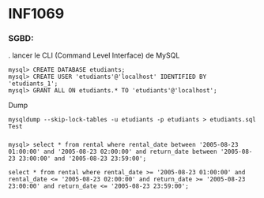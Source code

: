 # INF1069

### SGBD:

. lancer le CLI (Command Level Interface) de MySQL

```
mysql> CREATE DATABASE etudiants;
mysql> CREATE USER 'etudiants'@'localhost' IDENTIFIED BY 'etudiants_1';
mysql> GRANT ALL ON etudiants.* TO 'etudiants'@'localhost';
```

Dump

```
mysqldump --skip-lock-tables -u etudiants -p etudiants > etudiants.sql
Test

```

###

```
mysql> select * from rental where rental_date between '2005-08-23 01:00:00' and '2005-08-23 02:00:00' and return_date between '2005-08-23 23:00:00' and '2005-08-23 23:59:00';
```

```
select * from rental where rental_date >= '2005-08-23 01:00:00' and rental_date <= '2005-08-23 02:00:00' and return_date >= '2005-08-23 23:00:00' and return_date <= '2005-08-23 23:59:00'; 
```
